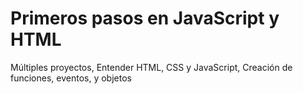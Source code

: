 # Primeros pasos en JavaScript y HTML 
 Múltiples proyectos,  Entender HTML, CSS y JavaScript,  Creación de funciones, eventos, y objetos
